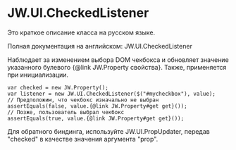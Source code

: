 ﻿# JW.UI.CheckedListener

Это краткое описание класса на русском языке.

Полная документация на английском: JW.UI.CheckedListener

Наблюдает за изменением выбора DOM чекбокса и обновляет значение указанного булевого {@link JW.Property свойства}.
Также, применяется при инициализации.

    var checked = new JW.Property();
    var listener = new JW.UI.CheckedListener($("#mycheckbox"), value);
    // Предположим, что чекбокс изначально не выбран
    assertEquals(false, value.{@link JW.Property#get get}());
    // Позже, пользователь выбрал чекбокс
    assertEquals(true, value.{@link JW.Property#get get}());

Для обратного биндинга, используйте JW.UI.PropUpdater, передав "checked" в качестве значения аргумента "prop".

